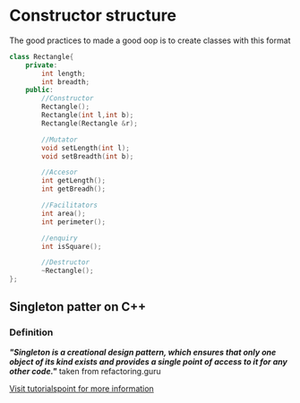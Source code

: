 # Constructor structure

The good practices to made a good oop is to create classes with this format

```C++
class Rectangle{
    private:
        int length;
        int breadth;
    public:
        //Constructor
        Rectangle();
        Rectangle(int l,int b);
        Rectangle(Rectangle &r);

        //Mutator
        void setLength(int l);
        void setBreadth(int b);

        //Accesor
        int getLength();
        int getBreadh();

        //Facilitators
        int area();
        int perimeter();

        //enquiry
        int isSquare();

        //Destructor
        ~Rectangle();
};
```

## Singleton patter on C++

### Definition

***"Singleton is a creational design pattern, which ensures that only one object of its kind exists and provides a single point of access to it for any other code."*** taken from refactoring.guru

[Visit tutorialspoint for more information](https://sourcemaking.com/uml/modeling-it-systems/structural-view/generalization-specialization-and-inheritance)
